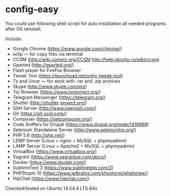 # config-easy

You could use following shell script for auto installation all needed 
programs after OS reinstall.

Include:
- Google Chrome (https://www.google.com/chrome/)
- xclip — for copy files via terminal
- CCSM (http://wiki.compiz.org/CCSM http://help.ubuntu.ru/wiki/ccsm)
- Gparted (http://gparted.org/)
- Flash player for FireFox Browser
- Tweak Tool (https://launchpad.net/unity-tweak-tool)
- 7z and Unrar — for work with .rar and .zip archives
- Skype (http://www.skype.com/en/)
- Tor Browser (https://www.torproject.org/)
- Telegram Messenger (https://telegram.org/)
- Shutter (http://shutter-project.org/)
- SSH Server (http://www.openssh.com/)
- Git (https://git-scm.com/)
- Composer (https://getcomposer.org/)
- Code Sniffers for Drupal (https://www.drupal.org/node/1419988)
- Selenium Standalone Server (http://www.seleniumhq.org/)
- PHP 5.6 (http://php.net/)
- LEMP Server (Linux + nginx + MySQL + phpmyadmin)
- LAMP Server (Linux + Apache2 + MySQL + phpmyadmin)
- VirtualBox (https://www.virtualbox.org/)
- Vagrant (https://www.vagrantup.com/docs/)
- Docker (https://www.docker.com/)
- SublimeText 3 (https://www.sublimetext.com/3)
- PHPStopm 10 (https://www.jetbrains.com/phpstorm/whatsnew/)
- HipChat (https://www.hipchat.com/)

Checked/tested on Ubuntu 14.04.4 LTS 64x
